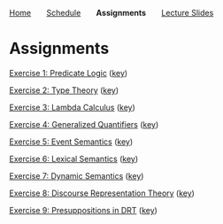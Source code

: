 
[Home](https://mjs227.github.io/courses/semantic-theory-25/)&emsp;&emsp;[Schedule](https://mjs227.github.io/courses/semantic-theory-25/schedule/)&emsp;&emsp;**Assignments**&emsp;&emsp;[Lecture Slides](https://mjs227.github.io/courses/semantic-theory-25/lecture-slides/)

# Assignments

[Exercise 1: Predicate Logic](https://mjs227.github.io/courses/semantic-theory-25/assignments/ST25_ex1.pdf) ([key](https://mjs227.github.io/courses/semantic-theory-25/assignments/ST25_ex1_key.pdf))

[Exercise 2: Type Theory](https://mjs227.github.io/courses/semantic-theory-25/assignments/ST25_ex2.pdf) ([key](https://mjs227.github.io/courses/semantic-theory-25/assignments/ST25_ex2_key.pdf))

[Exercise 3: Lambda Calculus](https://mjs227.github.io/courses/semantic-theory-25/assignments/ST25_ex3.pdf) ([key](https://mjs227.github.io/courses/semantic-theory-25/assignments/ST25_ex3_key.pdf))

[Exercise 4: Generalized Quantifiers](https://mjs227.github.io/courses/semantic-theory-25/assignments/ST25_ex4.pdf) ([key](https://mjs227.github.io/courses/semantic-theory-25/assignments/ST25_ex4_key.pdf))

[Exercise 5: Event Semantics](https://mjs227.github.io/courses/semantic-theory-25/assignments/ST25_ex5.pdf) ([key](https://mjs227.github.io/courses/semantic-theory-25/assignments/ST25_ex5_key.pdf))

[Exercise 6: Lexical Semantics](https://mjs227.github.io/courses/semantic-theory-25/assignments/ST25_ex6.pdf) ([key](https://mjs227.github.io/courses/semantic-theory-25/assignments/ST25_ex6_key.pdf))

[Exercise 7: Dynamic Semantics](https://mjs227.github.io/courses/semantic-theory-25/assignments/ST25_ex7.pdf) ([key](https://mjs227.github.io/courses/semantic-theory-25/assignments/ST25_ex7_key.pdf))

[Exercise 8: Discourse Representation Theory](https://mjs227.github.io/courses/semantic-theory-25/assignments/ST25_ex8.pdf) ([key](https://mjs227.github.io/courses/semantic-theory-25/assignments/ST25_ex8_key.pdf))

[Exercise 9: Presuppositions in DRT](https://mjs227.github.io/courses/semantic-theory-25/assignments/ST25_ex9.pdf) ([key](https://mjs227.github.io/courses/semantic-theory-25/assignments/ST25_ex9_key.pdf))
